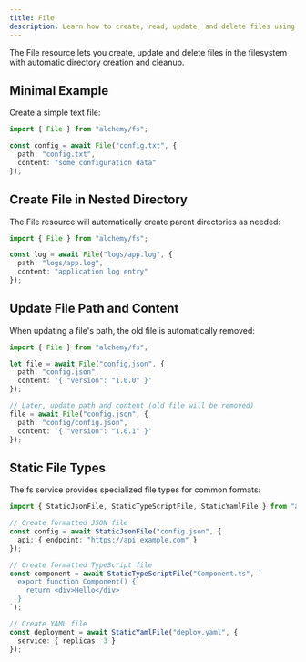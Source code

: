 ```yaml
---
title: File
description: Learn how to create, read, update, and delete files using Alchemy's FS (File System) provider in your projects.
---
```



The File resource lets you create, update and delete files in the filesystem with automatic directory creation and cleanup.

## Minimal Example

Create a simple text file:

```ts
import { File } from "alchemy/fs";

const config = await File("config.txt", {
  path: "config.txt", 
  content: "some configuration data"
});
```

## Create File in Nested Directory

The File resource will automatically create parent directories as needed:

```ts
import { File } from "alchemy/fs";

const log = await File("logs/app.log", {
  path: "logs/app.log",
  content: "application log entry"
});
```

## Update File Path and Content

When updating a file's path, the old file is automatically removed:

```ts
import { File } from "alchemy/fs";

let file = await File("config.json", {
  path: "config.json",
  content: '{ "version": "1.0.0" }'
});

// Later, update path and content (old file will be removed)
file = await File("config.json", {
  path: "config/config.json", 
  content: '{ "version": "1.0.1" }'
});
```

## Static File Types

The fs service provides specialized file types for common formats:

```ts
import { StaticJsonFile, StaticTypeScriptFile, StaticYamlFile } from "alchemy/fs";

// Create formatted JSON file
const config = await StaticJsonFile("config.json", {
  api: { endpoint: "https://api.example.com" }
});

// Create formatted TypeScript file 
const component = await StaticTypeScriptFile("Component.ts", `
  export function Component() {
    return <div>Hello</div>
  }
`);

// Create YAML file
const deployment = await StaticYamlFile("deploy.yaml", {
  service: { replicas: 3 }
});
```
